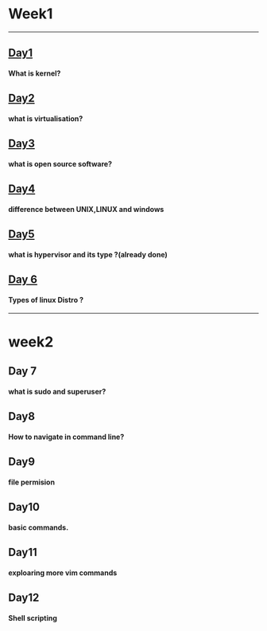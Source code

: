 # Week1 
----------------------------------------------------
## [Day1](https://github.com/devratapuri/30daysofdev/blob/master/Day1.md) 

#### What is kernel?

## [Day2](https://github.com/devratapuri/30daysofdev/blob/master/Day2.md)

#### what is virtualisation?

## [Day3](https://github.com/devratapuri/30daysofdev/blob/master/Day3_%26Day4.md)

#### what is open source software?

## [Day4](https://github.com/devratapuri/30daysofdev/blob/master/Day3_%26Day4.md)

#### difference between UNIX,LINUX and windows 

## [Day5]()

#### what is hypervisor and its type ?(already done)

## [Day 6]()

#### Types of linux Distro ?
--------------------------------------------------------------------------------
# week2

## Day 7

#### what is sudo and superuser?

## Day8

#### How to navigate in command line?

## Day9

#### file permision

## Day10

#### basic commands.

## Day11

#### exploaring more vim commands

## Day12 

#### Shell scripting 

